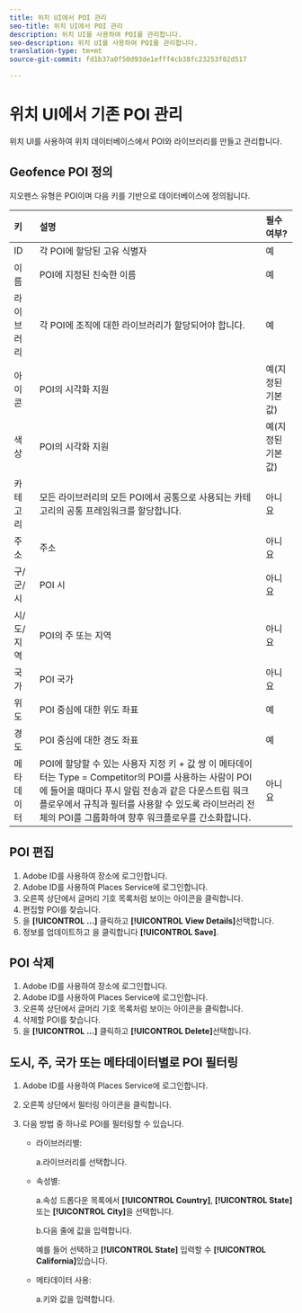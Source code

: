 ```yaml
---
title: 위치 UI에서 POI 관리
seo-title: 위치 UI에서 POI 관리
description: 위치 UI를 사용하여 POI를 관리합니다.
seo-description: 위치 UI를 사용하여 POI를 관리합니다.
translation-type: tm+mt
source-git-commit: fd1b37a0f50d93de1efff4cb38fc23253f02d517

---
```



# 위치 UI에서 기존 POI 관리

위치 UI를 사용하여 위치 데이터베이스에서 POI와 라이브러리를 만들고 관리합니다.

## Geofence POI 정의

지오펜스 유형은 POI이며 다음 키를 기반으로 데이터베이스에 정의됩니다.

| 키 | 설명 | 필수 여부? |
| :--- | :--- | :--- |
| ID | 각 POI에 할당된 고유 식별자 | 예 |
| 이름 | POI에 지정된 친숙한 이름 | 예 |
| 라이브러리 | 각 POI에 조직에 대한 라이브러리가 할당되어야 합니다. | 예 |
| 아이콘 | POI의 시각화 지원 | 예(지정된 기본값) |
| 색상 | POI의 시각화 지원 | 예(지정된 기본값) |
| 카테고리 | 모든 라이브러리의 모든 POI에서 공통으로 사용되는 카테고리의 공통 프레임워크를 할당합니다. | 아니요 |
| 주소 | 주소 | 아니요 |
| 구/군/시 | POI 시 | 아니요 |
| 시/도/지역 | POI의 주 또는 지역 | 아니요 |
| 국가 | POI 국가 | 아니요 |
| 위도 | POI 중심에 대한 위도 좌표 | 예 |
| 경도 | POI 중심에 대한 경도 좌표 | 예 |
| 메타데이터 | POI에 할당할 수 있는 사용자 지정 키 + 값 쌍 이 메타데이터는 Type = Competitor의 POI를 사용하는 사람이 POI에 들어올 때마다 푸시 알림 전송과 같은 다운스트림 워크플로우에서 규칙과 필터를 사용할 수 있도록 라이브러리 전체의 POI를 그룹화하여 향후 워크플로우를 간소화합니다. | 아니요 |


## POI 편집

1. Adobe ID를 사용하여 장소에 로그인합니다.
1. Adobe ID를 사용하여 Places Service에 로그인합니다.
1. 오른쪽 상단에서 글머리 기호 목록처럼 보이는 아이콘을 클릭합니다.
1. 편집할 POI를 찾습니다.
1. 을 **[!UICONTROL ...]** 클릭하고 **[!UICONTROL View Details]**&#x200B;선택합니다.
1. 정보를 업데이트하고 을 클릭합니다 **[!UICONTROL Save]**.

## POI 삭제

1. Adobe ID를 사용하여 장소에 로그인합니다.
1. Adobe ID를 사용하여 Places Service에 로그인합니다.
1. 오른쪽 상단에서 글머리 기호 목록처럼 보이는 아이콘을 클릭합니다.
1. 삭제할 POI를 찾습니다.
1. 을 **[!UICONTROL ...]** 클릭하고 **[!UICONTROL Delete]**&#x200B;선택합니다.

## 도시, 주, 국가 또는 메타데이터별로 POI 필터링

1. Adobe ID를 사용하여 Places Service에 로그인합니다.
1. 오른쪽 상단에서 필터링 아이콘을 클릭합니다.
1. 다음 방법 중 하나로 POI를 필터링할 수 있습니다.

   * 라이브러리별:

      a.라이브러리를 선택합니다.

   * 속성별:

      a.속성 드롭다운 목록에서 **[!UICONTROL Country]**, **[!UICONTROL State]**&#x200B;또는 **[!UICONTROL City]**&#x200B;을 선택합니다.

      b.다음 줄에 값을 입력합니다.

      예를 들어 선택하고 **[!UICONTROL State]** 입력할 수 **[!UICONTROL California]**&#x200B;있습니다.

   * 메타데이터 사용:

      a.키와 값을 입력합니다.
